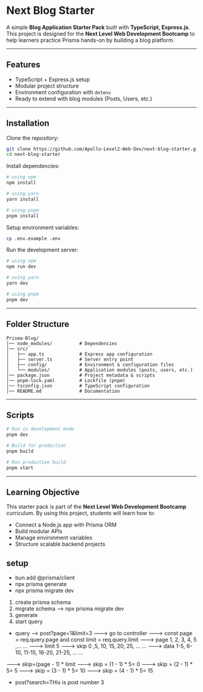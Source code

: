 
# Next Blog Starter

A simple **Blog Application Starter Pack** built with **TypeScript, Express.js**.  
This project is designed for the **Next Level Web Development Bootcamp** to help learners practice Prisma hands-on by building a blog platform.

---

## Features
- TypeScript + Express.js setup
- Modular project structure
- Environment configuration with `dotenv`
- Ready to extend with blog modules (Posts, Users, etc.)

---

## Installation

Clone the repository:

```bash
git clone https://github.com/Apollo-Level2-Web-Dev/next-blog-starter.git
cd next-blog-starter
```

Install dependencies:

```bash
# using npm
npm install

# using yarn
yarn install

# using pnpm
pnpm install
```

Setup environment variables:

```bash
cp .env.example .env
```

Run the development server:

```bash
# using npm
npm run dev

# using yarn
yarn dev

# using pnpm
pnpm dev
```

---

## Folder Structure

```
Prisma-Blog/
│── node_modules/          # Dependencies
│── src/
│   ├── app.ts             # Express app configuration
│   ├── server.ts          # Server entry point
│   ├── config/            # Environment & configuration files
│   └── modules/           # Application modules (posts, users, etc.)
│── package.json           # Project metadata & scripts
│── pnpm-lock.yaml         # Lockfile (pnpm)
│── tsconfig.json          # TypeScript configuration
│── README.md              # Documentation
```

---

## Scripts

```bash
# Run in development mode
pnpm dev

# Build for production
pnpm build

# Run production build
pnpm start
```

---

## Learning Objective

This starter pack is part of the **Next Level Web Development Bootcamp** curriculum.
By using this project, students will learn how to:

* Connect a Node.js app with Prisma ORM
* Build modular APIs
* Manage environment variables
* Structure scalable backend projects

## setup 
* bun add @prisma/client
*  npx prisma generate
*  npx prisma migrate dev


<!-- how to prisma code  -->
1. create prisma schema
2. migrate schema --> npx prisma migrate dev
3. generate
4. start query


<!-- pagination -->

* query --> post?page=1&limit=3
---> go to controller 
---> const page = req.query.page and const limit = req.query.limit
---> page 1, 2, 3, 4, 5 ,... ...
---> limit 5
---> skip 0 ,5, 10, 15, 20, 25, ... ...
---> data 1-5, 6-10, 11-15, 16-20, 21-25, ... ...

---> skip=(page - 1) * limit
---> skip = (1 - 1) * 5= 0
---> skip = (2 - 1) * 5= 5
---> skip = (3 - 1) * 5= 10
---> skip = (4 - 1) * 5= 15


<!--  searching -->
* post?search=THis is post number 3